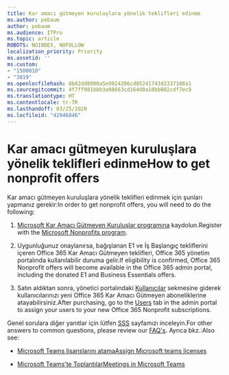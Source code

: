 ```yaml
---
title: Kar amacı gütmeyen kuruluşlara yönelik teklifleri edinme
ms.author: pebaum
author: pebaum
ms.audience: ITPro
ms.topic: article
ROBOTS: NOINDEX, NOFOLLOW
localization_priority: Priority
ms.assetid: ''
ms.custom:
- "1500010"
- "3819"
ms.openlocfilehash: 8b82dd8900a5e9824206cd05241743d2337108a1
ms.sourcegitcommit: 4f7ff981bbb3a98663cd164d0a10bb082cdf7ec9
ms.translationtype: HT
ms.contentlocale: tr-TR
ms.lasthandoff: 03/25/2020
ms.locfileid: "42946846"
---
```

# <a name="how-to-get-nonprofit-offers"></a><span data-ttu-id="9e90c-102">Kar amacı gütmeyen kuruluşlara yönelik teklifleri edinme</span><span class="sxs-lookup"><span data-stu-id="9e90c-102">How to get nonprofit offers</span></span>

<span data-ttu-id="9e90c-103">Kar amacı gütmeyen kuruluşlara yönelik teklifleri edinmek için şunları yapmanız gerekir:</span><span class="sxs-lookup"><span data-stu-id="9e90c-103">In order to get nonprofit offers, you will need to do the following:</span></span>

1. <span data-ttu-id="9e90c-104">[Microsoft Kar Amacı Gütmeyen Kuruluşlar programına](https://go.microsoft.com/fwlink/p/?linkid=2008962) kaydolun.</span><span class="sxs-lookup"><span data-stu-id="9e90c-104">Register with the [Microsoft Nonprofits program](https://go.microsoft.com/fwlink/p/?linkid=2008962).</span></span>

2. <span data-ttu-id="9e90c-105">Uygunluğunuz onaylanırsa, bağışlanan E1 ve İş Başlangıç tekliflerini içeren Office 365 Kar Amacı Gütmeyen teklifleri, Office 365 yönetim portalında kullanılabilir duruma gelir.</span><span class="sxs-lookup"><span data-stu-id="9e90c-105">If eligibility is confirmed, Office 365 Nonprofit offers will become available in the Office 365 admin portal, including the donated E1 and Business Essentials offers.</span></span>

3. <span data-ttu-id="9e90c-106">Satın aldıktan sonra, yönetici portalındaki [Kullanıcılar](https://admin.microsoft.com/Adminportal/Home#/users) sekmesine giderek kullanıcılarınızı yeni Office 365 Kar Amacı Gütmeyen aboneliklerine atayabilirsiniz.</span><span class="sxs-lookup"><span data-stu-id="9e90c-106">After purchasing, go to the [Users](https://admin.microsoft.com/Adminportal/Home#/users) tab in the admin portal to assign your users to your new Office 365 Nonprofit subscriptions.</span></span>

<span data-ttu-id="9e90c-107">Genel sorulara diğer yanıtlar için lütfen [SSS](https://www.microsoft.com/microsoft-365/nonprofit/office-365-nonprofit#coreui-heading-67lnrlz) sayfamızı inceleyin.</span><span class="sxs-lookup"><span data-stu-id="9e90c-107">For other answers to common questions, please review our [FAQ's](https://www.microsoft.com/microsoft-365/nonprofit/office-365-nonprofit#coreui-heading-67lnrlz).</span></span> <span data-ttu-id="9e90c-108">Ayrıca bkz.:</span><span class="sxs-lookup"><span data-stu-id="9e90c-108">Also see:</span></span>

- [<span data-ttu-id="9e90c-109">Microsoft Teams lisanslarını atama</span><span class="sxs-lookup"><span data-stu-id="9e90c-109">Assign Microsoft teams licenses</span></span>](https://docs.microsoft.com/MicrosoftTeams/assign-teams-licenses)

- [<span data-ttu-id="9e90c-110">Microsoft Teams’te Toplantılar</span><span class="sxs-lookup"><span data-stu-id="9e90c-110">Meetings in Microsoft Teams</span></span>](https://docs.microsoft.com/MicrosoftTeams/tutorial-meetings-in-teams)